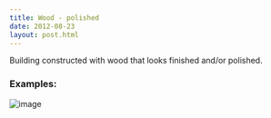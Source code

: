 ```yaml
---
title: Wood - polished 
date: 2012-08-23
layout: post.html
---
```

Building constructed with wood that looks finished and/or polished.
### Examples:
![image](https://user-images.githubusercontent.com/19536044/58281641-33773800-7d69-11e9-9cb5-8a57e7eb6e1b.png)


